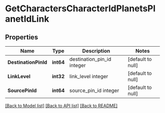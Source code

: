 # GetCharactersCharacterIdPlanetsPlanetIdLink

## Properties
Name | Type | Description | Notes
------------ | ------------- | ------------- | -------------
**DestinationPinId** | **int64** | destination_pin_id integer | [default to null]
**LinkLevel** | **int32** | link_level integer | [default to null]
**SourcePinId** | **int64** | source_pin_id integer | [default to null]

[[Back to Model list]](../README.md#documentation-for-models) [[Back to API list]](../README.md#documentation-for-api-endpoints) [[Back to README]](../README.md)


